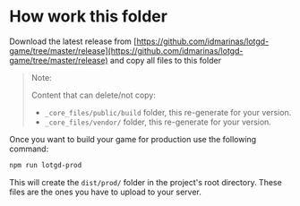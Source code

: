# How work this folder
Download the latest release from [https://github.com/idmarinas/lotgd-game/tree/master/release](https://github.com/idmarinas/lotgd-game/tree/master/release) and copy all files to this folder

> Note:
>
> Content that can delete/not copy:
>
>   -   `_core_files/public/build` folder, this re-generate for your version.
>   -   `_core_files/vendor/` folder, this re-generate for your version. 

Once you want to build your game for production use the following command:
```bash
npm run lotgd-prod
```
This will create the `dist/prod/` folder in the project's root directory. These files are the ones you have to upload to your server.
